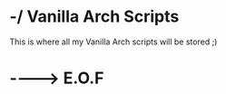 # -/ Vanilla Arch Scripts

This is where all my Vanilla Arch scripts will be stored ;)

# ----> E.O.F
